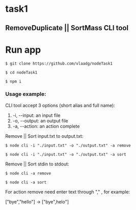 # task1

## RemoveDuplicate || SortMass CLI tool

# Run app
```
$ git clone https://github.com/vlaadg/nodeTask1
```
```
$ cd nodeTask1
```
```
$ npm i
```

### Usage example:

CLI tool accept 3 options (short alias and full name):

1. -i, --input: an input file
2. -o, --output: an output file
3. -a, --action: an action complete

Remove || Sort input.txt to output.txt:
```
$ node cli -i "./input.txt" -o "./output.txt" -a remove
```
```
$ node cli -i "./input.txt" -o "./output.txt" -a sort
```
Remove || Sort stdin to stdout:
```
$ node cli -a remove
```
```
$ node cli -a sort
```

For action remove need enter text through "," , for example:

["bye","hello"] -> ["bye",helo"]

